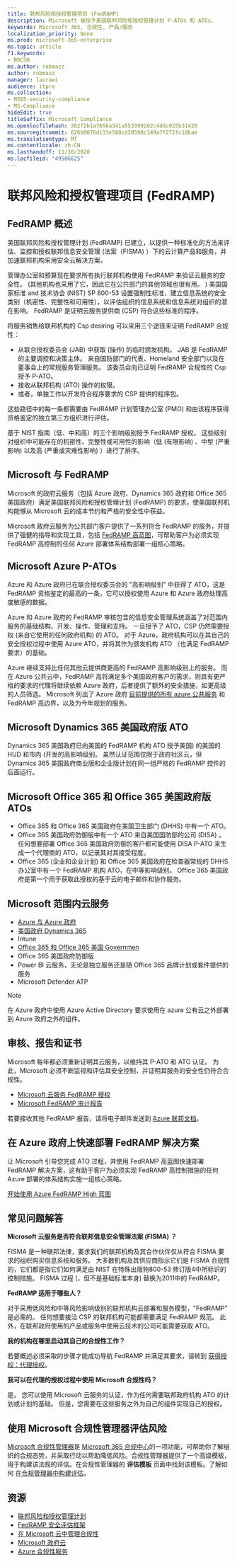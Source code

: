```yaml
---
title: 联邦风险和授权管理项目 (FedRAMP)
description: Microsoft 被授予美国联邦风险和授权管理计划 P-ATOs 和 ATOs。
keywords: Microsoft 365, 合规性, 产品/服务
localization_priority: None
ms.prod: microsoft-365-enterprise
ms.topic: article
f1.keywords:
- NOCSH
ms.author: robmazz
author: robmazz
manager: laurawi
audience: itpro
ms.collection:
- M365-security-compliance
- MS-Compliance
hideEdit: true
titleSuffix: Microsoft Compliance
ms.openlocfilehash: 302f2b1a7656a341a553399202c4ddc025b31426
ms.sourcegitcommit: 626b0076d133e588cd28598c149a7f272fc18bae
ms.translationtype: MT
ms.contentlocale: zh-CN
ms.lasthandoff: 11/30/2020
ms.locfileid: "49506625"
---
```

# <a name="federal-risk-and-authorization-management-program-fedramp"></a>联邦风险和授权管理项目 (FedRAMP)

## <a name="fedramp-overview"></a>FedRAMP 概述

美国联邦风险和授权管理计划 (FedRAMP) 已建立，以提供一种标准化的方法来评估、监控和授权联邦信息安全管理 (法案（FISMA) ）下的云计算产品和服务，并加速联邦机构采用安全云解决方案。

管理办公室和预算现在要求所有执行联邦机构使用 FedRAMP 来验证云服务的安全性。  (其他机构也采用了它，因此它在公共部门的其他领域也很有用。 ) 美国国家标准 and 技术协会 (NIST) SP 800-53 设置强制性标准、建立信息系统的安全类别（机密性、完整性和可用性），以评估组织的信息系统和信息系统对组织的潜在影响。 FedRAMP 是证明云服务提供商 (CSP) 符合这些标准的程序。

将服务销售给联邦机构的 Csp desiring 可以采用三个途径来证明 FedRAMP 合规性：

- 从联合授权委员会 (JAB) 中获取 (操作) 的临时颁发机构。 JAB 是 FedRAMP 的主要调控和决策主体。 来自国防部门的代表、Homeland 安全部门以及在董事会上的常规服务管理服务。 该委员会向已证明 FedRAMP 合规性的 Csp 授予 P-ATO。
- 接收从联邦机构 (ATO) 操作的权限。
- 或者，单独工作以开发符合程序要求的 CSP 提供的程序包。

这些路径中的每一条都需要由 FedRAMP 计划管理办公室 (PMO) 和由该程序获得资格鉴定的独立第三方组织进行评估。

基于 NIST 指南（低、中和高）的三个影响级别授予 FedRAMP 授权。 这些级别对组织中可能存在的机密性、完整性或可用性的影响（低 (有限影响) 、中型 (严重影响) 以及高 (严重或灾难性影响) ）进行了排序。

## <a name="microsoft-and-fedramp"></a>Microsoft 与 FedRAMP

Microsoft 的政府云服务（包括 Azure 政府、Dynamics 365 政府和 Office 365 美国政府）满足美国联邦风险和授权管理计划 (FedRAMP) 的要求，使美国联邦机构能够从 Microsoft 云的成本节约和严格的安全性中获益。

Microsoft 政府云服务为公共部门客户提供了一系列符合 FedRAMP 的服务，并提供了强健的指导和实现工具，包括 [FedRAMP 高蓝图](https://aka.ms/fedrampblueprint)，可帮助客户为必须实现 FedRAMP 高控制的任何 Azure 部署体系结构部署一组核心策略。

## <a name="microsoft-azure-p-atos"></a>Microsoft Azure P-ATOs

Azure 和 Azure 政府已在联合授权委员会的 "高影响级别" 中获得了 ATO，这是 FedRAMP 资格鉴定的最高的一条，它可以授权使用 Azure 和 Azure 政府处理高度敏感的数据。

Azure 和 Azure 政府的 FedRAMP 审核包含的信息安全管理系统涵盖了对范围内服务的基础结构、开发、操作、管理和支持。 一旦授予了 ATO，CSP 仍然需要授权 (来自它使用的任何政府机构) 的 ATO。 对于 Azure，政府机构可以在其自己的安全授权过程中使用 Azure ATO，并将其作为颁发机构 ATO （也满足 FedRAMP 要求）的基础。

Azure 继续支持比任何其他云提供商更高的 FedRAMP 高影响级别上的服务。 而在 Azure 公共云中，FedRAMP 高将满足多个美国政府客户的需求，则具有更严格的要求的代理将继续依赖 Azure 政府，后者提供了额外的安全措施，如更高级的人员筛选。 Microsoft 列出了 Azure 政府 [目前提供的所有 azure 公共服务](https://docs.microsoft.com/azure/azure-government/compliance/azure-services-in-fedramp-auditscope#azure-public-services-by-audit-scope) 和 FedRAMP 高边界，以及为今年规划的服务。

## <a name="microsoft-dynamics-365-us-government-ato"></a>Microsoft Dynamics 365 美国政府版 ATO

Dynamics 365 美国政府已向美国的 FedRAMP 机构 ATO 授予美国) 的美国的 HUD 和市内 (开发的高影响级别。 虽然认证范围仅限于政府社区云，但 Dynamics 365 美国政府商业版和企业版计划在同一组严格的 FedRAMP 控件的后面运行。

## <a name="microsoft-office-365-and-office-365-us-government-atos"></a>Microsoft Office 365 和 Office 365 美国政府版 ATOs

- Office 365 和 Office 365 美国政府在美国卫生部门 (DHHS) 中有一个 ATO。
- Office 365 美国政府防御版中有一个 ATO 来自美国国防部的公司 (DISA) 。 任何想要部署 Office 365 美国政府防御的客户都可能使用 DISA P-ATO 来生成一个代理商的 ATO，以记录其对其接受程度。
- Office 365 (企业和企业计划) 和 Office 365 美国政府在检查器常规的 DHHS 办公室中有一个 FedRAMP 机构 ATO，在中等影响级别。 Office 365 美国政府是第一个用于获取此授权的基于云的电子邮件和协作服务。

## <a name="microsoft-in-scope-cloud-services"></a>Microsoft 范围内云服务

- [Azure 与 Azure 政府](https://go.microsoft.com/fwlink/p/?linkid=2095323)
- [美国政府 Dynamics 365](https://aka.ms/d365-compliance-list)
- Intune
- [Office 365 和 Office 365 美国 Governmen](https://go.microsoft.com/fwlink/p/?linkid=2077751)
- Office 365 美国政府防御版
- Power BI 云服务，无论是独立服务还是随 Office 365 品牌计划或套件提供的服务
- Microsoft Defender ATP

> [!NOTE]
> 在 Azure 政府中使用 Azure Active Directory 要求使用在 azure 公有云之外部署到 Azure 政府之外的组件。

## <a name="audits-reports-and-certificates"></a>审核、报告和证书

Microsoft 每年都必须重新证明其云服务，以维持其 P-ATO 和 ATO 认证。 为此，Microsoft 必须不断监视和评估其安全控制，并证明其服务的安全性仍符合合规性。

- [Microsoft 云服务 FedRAMP 授权</span>](https://marketplace.fedramp.gov/#/product/azure-government?sort=productName&productNameSearch=azure)
- [Microsoft FedRAMP 审计报告</span>](https://aka.ms/MicrosoftFedRAMPAuditDocuments)  

若要接收其他 FedRAMP 报告，请将电子邮件发送到 [Azure 联邦文档](mailto:AzFedDoc@microsoft.com)。

## <a name="quickly-deploy-your-fedramp-solutions-on-azure-government"></a>在 Azure 政府上快速部署 FedRAMP 解决方案

让 Microsoft 引导您完成 ATO 过程，并使用 FedRAMP 高蓝图快速部署 FedRAMP 解决方案，这有助于客户为必须实现 FedRAMP 高控制措施的任何 Azure 部署的体系结构实施一组核心策略。

[开始使用 Azure FedRAMP High 蓝图](https://aka.ms/fedrampblueprint)

## <a name="frequently-asked-questions"></a>常见问题解答

**Microsoft 云服务是否符合联邦信息安全管理法案 (FISMA) ？**

FISMA 是一种联邦法律，要求我们的联邦机构及其合作伙伴仅从符合 FISMA 要求的组织购买信息系统和服务。 大多数机构及其供应商指示它们是 FISMA 合规性的，它们都是指它们如何满足由 NIST 在特殊出版物800-53 修订版4中所标识的控制措施。 FISMA 过程 (，但不是基础标准本身) 替换为2011中的 FedRAMP。

**FedRAMP 适用于哪些人？**

对于采用低风险和中等风险影响级别的联邦机构云部署和服务模型，"FedRAMP" 是必需的。 任何想要接洽 CSP 的联邦机构可能都需要满足 FedRAMP 规范。 此外，在联邦政府使用的产品或服务中使用云技术的公司可能需要获取 ATO。

**我的机构在哪里启动其自己的合规性工作？**

若要概述必须采取的步骤才能成功导航 FedRAMP 并满足其要求，请转到 [获得授权：代理授权](https://www.fedramp.gov/agency-authorization/)。

**我可以在代理的授权过程中使用 Microsoft 合规性吗？**

是。 您可以使用 Microsoft 云服务的认证，作为任何需要联邦政府机构 ATO 的计划或计划的基础。 但是，您需要在这些服务之外为自己的组件实现自己的授权。

## <a name="use-microsoft-compliance-manager-to-assess-your-risk"></a>使用 Microsoft 合规性管理器评估风险

[Microsoft 合规性管理器](https://docs.microsoft.com/microsoft-365/compliance/compliance-manager)是 [Microsoft 365 合规中心](https://docs.microsoft.com/microsoft-365/compliance/microsoft-365-compliance-center)的一项功能，可帮助你了解组织的合规态势，并采取行动以帮助降低风险。合规性管理器提供了一个高级模板，用于构建该法规的评估。在合规性管理器的 **评估模板** 页面中找到该模板。了解如何 [在合规管理器中构建评估](https://docs.microsoft.com/microsoft-365/compliance/compliance-manager-assessments)。

## <a name="resources"></a>资源

- [联邦风险和授权管理计划](https://www.fedramp.gov/)
- [FedRAMP 安全评估框架](https://www.fedramp.gov/assets/resources/documents/FedRAMP_Security_Assessment_Framework.pdf)
- [在 Microsoft 云中管理合规性](https://www.microsoft.com/trustcenter/common-controls-hub)
- [Microsoft 政府云](https://go.microsoft.com/fwlink/p/?linkid=2087246)
- [Azure 合规性服务](https://aka.ms/azurecompliance)
